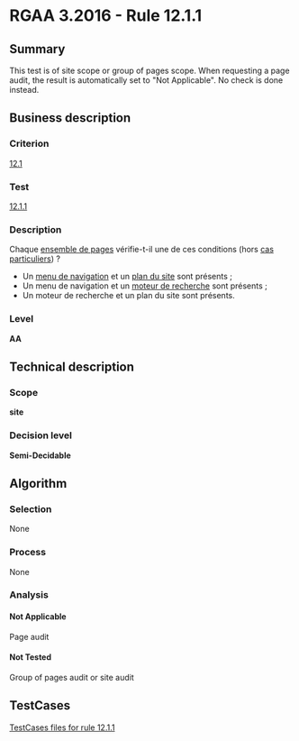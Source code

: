 # RGAA 3.2016 - Rule 12.1.1

## Summary
This test is of site scope or group of pages scope. When requesting a page audit, the result is automatically set to "Not Applicable". No check is done instead.

## Business description

### Criterion
[12.1](http://references.modernisation.gouv.fr/rgaa-accessibilite/2016/criteres.html#crit-12-1)

### Test
[12.1.1](http://references.modernisation.gouv.fr/rgaa-accessibilite/2016/criteres.html#test-12-1-1)

### Description
<div lang="fr">Chaque <a href="http://references.modernisation.gouv.fr/rgaa-accessibilite/2016/glossaire.html#ensemble-de-pages">ensemble de pages</a> v&#xE9;rifie-t-il une de ces conditions (hors <a href="http://references.modernisation.gouv.fr/rgaa-accessibilite/cas-particuliers.html#cp-12-1" title="Cas particuliers pour le crit&#xE8;re 12.1">cas particuliers</a>)&nbsp;? <ul><li>Un <a href="http://references.modernisation.gouv.fr/rgaa-accessibilite/2016/glossaire.html#menu-de-navigation">menu de navigation</a> et un <a href="http://references.modernisation.gouv.fr/rgaa-accessibilite/2016/glossaire.html#page-plan-du-site">plan du site</a> sont pr&#xE9;sents&nbsp;;</li> <li>Un menu de navigation et un <a href="http://references.modernisation.gouv.fr/rgaa-accessibilite/2016/glossaire.html#moteur-de-recherche-interne--un-site-web">moteur de recherche</a> sont pr&#xE9;sents&nbsp;;</li> <li>Un moteur de recherche et un plan du site sont pr&#xE9;sents.</li> </ul></div>

### Level
**AA**

## Technical description

### Scope
**site**

### Decision level
**Semi-Decidable**

## Algorithm

### Selection

None

### Process

None

### Analysis

#### Not Applicable

Page audit 

#### Not Tested

Group of pages audit or site audit




##  TestCases

[TestCases files for rule 12.1.1](https://github.com/Asqatasun/Asqatasun/tree/develop/rules/rules-rgaa3.2016/src/test/resources/testcases/rgaa32016/Rgaa32016Rule120101/)


